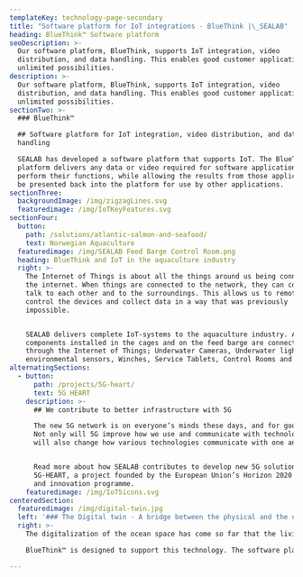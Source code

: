 ```yaml
---
templateKey: technology-page-secondary
title: "Software platform for IoT integrations - BlueThink |\_SEALAB"
heading: BlueThink™ Software platform
seoDescription: >-
  Our software platform, BlueThink, supports IoT integration, video
  distribution, and data handling. This enables good customer applications with
  unlimited possibilities. 
description: >-
  Our software platform, BlueThink, supports IoT integration, video
  distribution, and data handling. This enables good customer applications with
  unlimited possibilities.  
sectionTwo: >-
  ### BlueThink™

  ## Software platform for IoT integration, video distribution, and data
  handling

  SEALAB has developed a software platform that supports IoT. The BlueThink™
  platform delivers any data or video required for software applications to
  perform their functions, while allowing the results from those applications to
  be presented back into the platform for use by other applications.
sectionThree:
  backgroundImage: /img/zigzagLines.svg
  featuredimage: /img/IoTKeyFeatures.svg
sectionFour:
  button:
    path: /solutions/atlantic-salmon-and-seafood/
    text: Norwegian Aquaculture
  featuredimage: /img/SEALAB Feed Barge Control Room.png
  heading: BlueThink and IoT in the aquaculture industry
  right: >-
    The Internet of Things is about all the things around us being connected to
    the internet. When things are connected to the network, they can connect,
    talk to each other and to the surroundings. This allows us to remotely
    control the devices and collect data in a way that was previously
    impossible.


    SEALAB delivers complete IoT-systems to the aquaculture industry. All
    components installed in the cages and on the feed barge are connected
    through the Internet of Things; Underwater Cameras, Underwater lights,
    environmental sensors, Winches, Service Tablets, Control Rooms and more.
alternatingSections:
  - button:
      path: /projects/5G-heart/
      text: 5G HEART
    description: >-
      ## We contribute to better infrastructure with 5G

      The new 5G network is on everyone’s minds these days, and for good reason.
      Not only will 5G improve how we use and communicate with technology, it
      will also change how various technologies communicate with one another.


      Read more about how SEALAB contributes to develop new 5G solutions through
      5G-HEART, a project founded by the European Union’s Horizon 2020 research
      and innovation programme.
    featuredimage: /img/IoT5icons.svg
centeredSection:
  featuredimage: /img/digital-twin.jpg
  left: '### The Digital twin - A bridge between the physical and the digital world'
  right: >-
    The digitalization of the ocean space has come so far that the living conditions for digital twins are present in several industries. 

    BlueThink™ is designed to support this technology. The software platform is able to store and process large amounts of data. This enables third party suppliers and SEALAB to create computers that extracts lesson from the large amount of data through machine learning.

---
```


